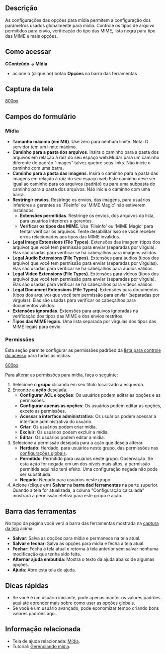 <!-- Filename: Help4.x:Media:_Options / Display title: Ajuda4.x:Mídia: Opções -->

## Descrição

As configurações das opções para mídia permitem a configuração dos
parâmetros usados globalmente para mídia. Controle os tipos de arquivo
permitidos para envio, verificação do tipo das MIME, lista negra para
tipo das MIME e mais opções.

## Como acessar

**CConteúdo **→** Mídia**

- acione o (clique no) botão **Opções** na barra das ferramentas

## Captura da tela

<a
href="https://docs.joomla.org/index.php?title=Special:Upload&amp;wpDestFile=Help-4x-Media-Options-screen-pt-br.png"
class="new"
title="File:Help-4x-Media-Options-screen-pt-br.png">800px</a>

## Campos do formulário

### Mídia

- **Tamanho máximo (em MB)**. Use zero para nenhum limite. Nota: O
  servidor tem um limite máximo.
- **Caminho para a pasta dos arquivos**. Insira o caminho para a pasta
  dos arquivos em relação à raiz do seu espaço web.Mudar para um caminho
  diferente do padrão "images" talvez quebre seus links. Não inicie o
  caminho com uma barra.
- **Caminho para a pasta das imagens**. Insira o caminho para a pasta
  das imagens em relação à raiz do seu espaço web.Este caminho deve ser
  igual ao caminho para os arquivos (padrão) ou para uma subpasta do
  caminho para a pasta dos arquivos. Não inicie o caminho com uma barra.
- **Restringir envios**. Restringe os envios, das imagens, para usuários
  inferiores a gerentes se 'Fileinfo' ou 'MIME Magic' não estiverem
  instalados.
  - **Extensões permitidas**. Restringe os envios, dos arquivos da
    lista, para usuários inferiores a gerentes.
  - **Verificar os tipos das MIME**. Usa 'Fileinfo' ou 'MIME Magic' para
    tentar verificar os arquivos. Tente desabilitar isso se você receber
    erros relacionados aos tipos das MIME inválidos.
- **Legal Image Extensions (File Types)**. Extensões das imagem (tipos
  dos arquivo) que você tem permissão para enviar (separadas por
  vírgula). Elas são usadas para verificar se há cabeçalhos para imagens
  válidos.
- **Legal Audio Extensions (File Types)**. Extensões para áudios (tipos
  dos arquivo) que você tem permissão para enviar (separadas por
  vírgulas). Elas são usadas para verificar se há cabeçalhos para áudios
  válidos.
- **Legal Video Extensions (File Types)**. Extensões para vídeos (tipos
  dos arquivo) que você tem permissão para enviar (separadas por
  vírgula). Elas são usadas para verificar se há cabeçalhos para vídeos
  válidos.
- **Legal Document Extensions (File Types)**. Extensões para documentos
  (tipos dos arquivo) que você tem permissão para enviar (separadas por
  vírgulas). Elas são usadas para verificar os cabeçalhos para
  documentos válidos.
- **Extensões ignoradas**. Extensões para arquivos ignoradas na
  verificação dos tipos das MIME e dos envios restritos.
- **Tipos das MIME legais.** Uma lista separada por vírgulas dos tipos
  das MIME legais para envio.

### Permissões

Esta seção permite configurar as permissões padrõed da [lista para
controle do
acesso](https://docs.joomla.org/Access_Control_List/pt-br "Access Control List/pt-br")
para todas as mídias.

<a
href="https://docs.joomla.org/index.php?title=Special:Upload&amp;wpDestFile=Help-4x-Media-Options-permissions-subscreen-pt-br.png"
class="new"
title="File:Help-4x-Media-Options-permissions-subscreen-pt-br.png">600px</a>

Para alterar as permissões para mídia, faça o seguinte:

1.  Selecione o **grupo** clicando em seu título localizado à esquerda.
2.  Encontre a **ação** desejada.
    - **Configurar ACL e opções**: Os usuários podem editar as opções e
      as permissões.
    - **Configurar apenas as opções**: Os usuários podem editar as
      opções, exceto as permissões.
    - **Acessar a interface administrativa**: Os usuários podem acessar
      a interface administrativa do usuário.
    - **Criar**: Os usuários podem criar mídia.
    - **Excluir**: Os usuários podem excluir a mídia.
    - **Editar**: Os usuários podem editar a mídia.
3.  Selecione a permissão desejada para a ação que deseja alterar.
    - **Herdado**: Herdado, para usuários neste grupo, das permissões
      nas [configurações
      globais](https://docs.joomla.org/Help4.x:Site_Global_Configuration/pt-br#permissions "Help4.x:Site Global Configuration/pt-br").
    - **Permitido**: Permitido para usuários neste grupo. Observação: Se
      esta ação for negada em um dos níveis mais altos, a permissão
      permitida aqui não terá efeito. Uma configuração negada não pode
      ser substituída.
    - **Negado**: Negado para usuários neste grupo.
4.  Acione (clique em) **Salvar** na **barra dad ferramentas** na parte
    superior. Quando a tela for atualizada, a coluna "Configuração
    calculada" mostrará a permissão efetiva para este grupo e ação.

## Barra das ferramentas

No topo da página você verá a barra das ferramentas mostrada na [captura
da tela](#screenshot) acima.

- **Salvar**: Salva as opções para mídia e permanece na tela atual.
- **Salvar e fechar**: Salva as opções para mídia e fecha a tela atual.
- **Fechar**: Fecha a tela atual e retorna à tela anterior sem salvar
  nenhuma modificação que tenha sido feita.
- **Alternar ajuda embutida**: Mostra o texto da ajuda abaixo de algumas
  opções.
- **Ajuda**: Abre esta tela de ajuda.

## Dicas rápidas

- Se você é um usuário iniciante, pode apenas manter os valores padrões
  aqui até aprender mais sobre como usar as opções globais.
- Se você é um usuário avançado, pode economizar tempo criando bons
  valores padrões aqui.

## Informação relacionada

- Tela de ajuda relacionada:
  [Mídia](https://docs.joomla.org/Help4.x:Media/pt-br "Help4.x:Media/pt-br").
- Tutorial: [Gerenciando
  mídia](https://docs.joomla.org/J4.x:Managing_Media/pt-br "J4.x:Managing Media/pt-br").

